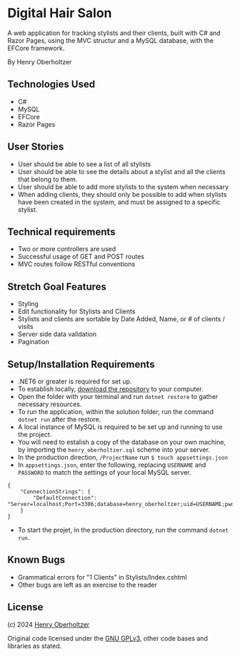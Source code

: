 # Digital Hair Salon

A web application for tracking stylists and their clients, built with C# and Razor Pages, using the MVC structur and a MySQL database, with the EFCore framework.

By Henry Oberholtzer

## Technologies Used

- C#
- MySQL
- EFCore
- Razor Pages

## User Stories
- User should be able to see a list of all stylists
- User should be able to see the details about a stylist and all the clients that belong to them.
- User should be able to add more stylists to the system when necessary
- When adding clients, they should only be possible to add when stylists have been created in the system, and must be assigned to a specific stylist.

## Technical requirements
- Two or more controllers are used
- Successful usage of GET and POST routes
- MVC routes follow RESTful conventions

## Stretch Goal Features
- Styling
- Edit functionality for Stylists and Clients
- Stylists and clients are sortable by Date Added, Name, or # of clients / visits
- Server side data validation
- Pagination

## Setup/Installation Requirements

- .NET6 or greater is required for set up.
- To establish locally, [download the repository](https://github.com/henry-oberholtzer/digital-hair-salon/archive/refs/heads/main.zip) to your computer.
- Open the folder with your terminal and run `dotnet restore` to gather necessary resources.
- To run the application, within the solution folder, run the command `dotnet run` after the restore.
- A local instance of MySQL is required to be set up and running to use the project.
- You will need to estalish a copy of the database on your own machine, by importing the `henry_oberholtzer.sql` scheme into your server.
- In the production direction, `/ProjectName` run `$ touch appsettings.json`
- In `appsettings.json`, enter the following, replacing `USERNAME` and `PASSWORD` to match the settings of your local MySQL server.
  
```
{
    "ConnectionStrings": {
        "DefaultConnection": "Server=localhost;Port=3306;database=henry_oberholtzer;uid=USERNAME;pwd=PASSWORD;"
    }
}
```

- To start the projet, in the production directory, run the command `dotnet run`.

## Known Bugs

- Grammatical errors for "1 Clients" in Stylists/Index.cshtml
- Other bugs are left as an exercise to the reader

## License

(c) 2024 [Henry Oberholtzer](https://www.henryoberholtzer.com/)

Original code licensed under the [GNU GPLv3](https://www.gnu.org/licenses/gpl-3.0.en.html#license), other code bases and libraries as stated.
